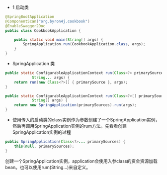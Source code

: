 


- 1 启动类
```java
@SpringBootApplication
@ComponentScan("org.byron4j.cookbook")
@EnableSwagger2Doc
public class CookbookApplication {

	public static void main(String[] args) {
		SpringApplication.run(CookbookApplication.class, args);
	}
}
```

- SpringApplication 类

```java
public static ConfigurableApplicationContext run(Class<?> primarySource,
			String... args) {
    return run(new Class<?>[] { primarySource }, args);
}
```

```java
public static ConfigurableApplicationContext run(Class<?>[] primarySources,
			String[] args) {
    return new SpringApplication(primarySources).run(args);
}
```

- 使用传入的启动类的class实例作为参数创建了一个SpringApplication实例，然后再调用SpringApplication实例的rum方法。先看看创建SpringApplication实例的过程

```java
public SpringApplication(Class<?>... primarySources) {
    this(null, primarySources);
}
```

创建一个SpringApplication实例，application会使用入参class的资金资源加载bean。也可以使用rum(String...)来自定义。


